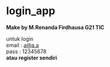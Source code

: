 # login_app

<b>Make by M.Renanda Firdhausa G21 TIC</b>

untuk login <br />
email : a@a.a <br />
pass : 12345678 <br />
<b>atau register sendiri</b>
